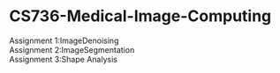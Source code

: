 # CS736-Medical-Image-Computing  

Assignment 1:ImageDenoising  
Assignment 2:ImageSegmentation  
Assignment 3:Shape Analysis
